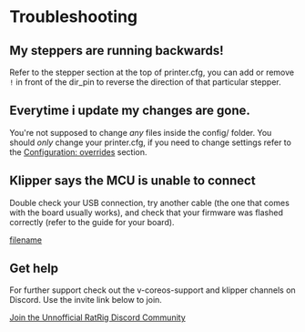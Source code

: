 # Troubleshooting

## My steppers are running backwards!
Refer to the stepper section at the top of printer.cfg, you can add or remove `!` in front of the dir_pin to reverse the direction of that particular stepper.

## Everytime i update my changes are gone.
You're not supposed to change *any* files inside the config/ folder. You should *only* change your printer.cfg, if you need to change settings refer to the [Configuration: overrides](configuration.md#overrides) section. 

## Klipper says the MCU is unable to connect
Double check your USB connection, try another cable (the one that comes with the board usually works), and check that your firmware was flashed correctly (refer to the guide for your board).

[filename](troubleshooting/kinematic_bed.md ':include')

## Get help
For further support check out the v-coreos-support and klipper channels on Discord. Use the invite link below to join.



<a href="https://discord.gg/D62e8XNeYa" class="button">Join the Unnofficial RatRig Discord Community</a>